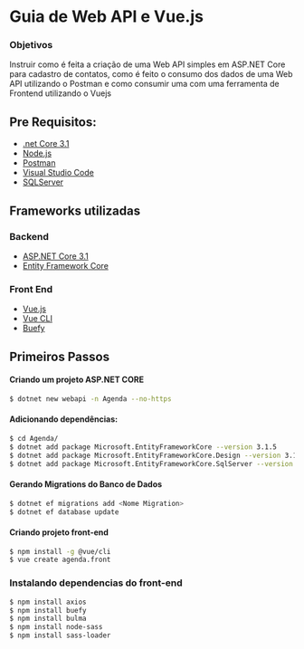 # Guia de Web API e  Vue.js
### Objetivos
Instruir como é feita a criação de uma Web API simples em ASP.NET Core para cadastro de contatos, como é feito o consumo dos dados de uma Web API utilizando o Postman  e como consumir uma com uma ferramenta de Frontend utilizando o Vuejs

## Pre Requisitos:
* [.net Core 3.1](https://dotnet.microsoft.com/download)
* [Node.js](https://nodejs.org/en/)
* [Postman](https://www.postman.com/)
* [Visual Studio Code](https://code.visualstudio.com/)
* [SQLServer](https://www.microsoft.com/pt-br/sql-server/sql-server-downloads)

## Frameworks utilizadas

### Backend
* [ASP.NET Core 3.1](https://docs.microsoft.com/pt-br/aspnet/core/?view=aspnetcore-3.1) 
* [Entity Framework Core](https://docs.microsoft.com/pt-br/ef/core/)
### Front End
* [Vue.js](https://vuejs.org/v2/guide/)
* [Vue CLI](https://cli.vuejs.org/)
* [Buefy](https://buefy.org/)

## Primeiros Passos
#### Criando um projeto ASP.NET CORE
```bash
$ dotnet new webapi -n Agenda --no-https
```
#### Adicionando dependências:
```bash
$ cd Agenda/
$ dotnet add package Microsoft.EntityFrameworkCore --version 3.1.5
$ dotnet add package Microsoft.EntityFrameworkCore.Design --version 3.1.5
$ dotnet add package Microsoft.EntityFrameworkCore.SqlServer --version 3.1.5
```

#### Gerando Migrations do Banco de Dados

``` bash
$ dotnet ef migrations add <Nome Migration>
$ dotnet ef database update
```

#### Criando projeto front-end
``` bash
$ npm install -g @vue/cli
$ vue create agenda.front
```

### Instalando dependencias do front-end
``` bash
$ npm install axios
$ npm install buefy
$ npm install bulma
$ npm install node-sass
$ npm install sass-loader
```

